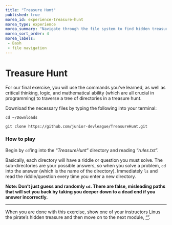 ```yaml
---
title: "Treasure Hunt"
published: true
morea_id: experience-treasure-hunt
morea_type: experience
morea_summary: "Navigate through the file system to find hidden treasure!"
morea_sort_order: 4
morea_labels:
 - Bash
 - file navigation
---
```


# Treasure Hunt

For our final exercise, you will use the commands you’ve learned, as well as critical thinking, logic, and mathematical ability (which are all crucial in programming) to traverse a tree of directories in a treasure hunt.

Download the necessary files by typing the following into your terminal:

`cd ~/Downloads`

`git clone https://github.com/junior-devleague/TreasureHunt.git`

### How to play

Begin by `cd`’ing into the “_TreasureHunt_” directory and reading “_rules.txt_”.

Basically, each directory will have a riddle or question you must solve. The sub-directories are your possible answers, so when you solve a problem, `cd` into the answer (which is the name of the directory). Immediately `ls` and read the riddle/question every time you enter a new directory.

**Note: Don’t just guess and randomly `cd`. There are false, misleading paths that will set you back by taking you deeper down to a dead end if you answer incorrectly.**

---

When you are done with this exercise, show one of your instructors Linus the pirate’s hidden treasure and then move on to the next module, [“”](https://junior-devleague.github.io/JDLA-GNU-Linux-and-Python/modules//).

